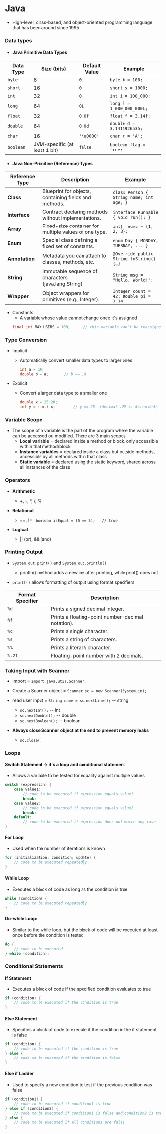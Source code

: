 # Java

- High-level, class-based, and object-oriented programming language that has been around since 1995

### Data types
- #### Java Primitive Data Types

| Data Type | Size (bits)                   | Default Value | Example                         |
|-----------|-------------------------------|---------------|---------------------------------|
| `byte`    | 8                             | `0`           | `byte b = 100;`                 |
| `short`   | 16                            | `0`           | `short s = 1000;`               |
| `int`     | 32                            | `0`           | `int i = 100_000;`              |
| `long`    | 64                            | `0L`          | `long l = 1_000_000_000L;`      |
| `float`   | 32                            | `0.0f`        | `float f = 3.14f;`              |
| `double`  | 64                            | `0.0d`        | `double d = 3.1415926535;`      |
| `char`    | 16                            | `'\u0000'`    | `char c = 'A';`                 |
| `boolean` | JVM-specific (at least 1 bit) | `false`       | `boolean flag = true;`          |

- #### Java Non-Primitive (Reference) Types

| Reference Type  | Description                                           | Example                                    |
|-----------------|-------------------------------------------------------|--------------------------------------------|
| **Class**       | Blueprint for objects, containing fields and methods. | `class Person { String name; int age; }`   |
| **Interface**   | Contract declaring methods without implementations.   | `interface Runnable { void run(); }`       |
| **Array**       | Fixed-size container for multiple values of one type. | `int[] nums = {1, 2, 3};`                  |
| **Enum**        | Special class defining a fixed set of constants.      | `enum Day { MONDAY, TUESDAY, ... }`        |
| **Annotation**  | Metadata you can attach to classes, methods, etc.     | `@Override public String toString() {…}`   |
| **String**      | Immutable sequence of characters (java.lang.String).  | `String msg = "Hello, World!";`            |
| **Wrapper**     | Object wrappers for primitives (e.g., Integer).       | `Integer count = 42; Double pi = 3.14;`    |

- Constants
    - A variable whose value cannot change once it's assigned
    ```java
    final int MAX_USERS = 100;      // this variable can't be reassigned to any other value
    ```

### Type Conversion
- Implicit
    - Automatically convert smaller data types to larger ones
        ```java
        int a = 10;
        double b = a;       // b == 10
        ```

- Explicit
    - Convert a larger data type to a smaller one
        ```java
        double x = 25.20;
        int y = (int) x;        // y == 25  (decimal .20 is discarded)
        ```

### Variable Scope
- The scope of a variable is the part of the program where the variable can be accessed ou modified. There are 3 main scopes
    - **Local variable** = declared inside a method or block, only accessible within that method/block
    - **Instance variables** = declared inside a class but outside methods, accessible by all methods within that class
    - **Static variable** = declared using the static keyword, shared across all instances of the class

### Operators
- **Arithmetic**
    - +, -, *, /, %

- **Relational**
    - ==, !=
    ``` boolean isEqual = (5 == 5);   // true```

- **Logical**
    - || (or), && (and)

### Printing Output
- ```System.out.print()``` and ```System.out.println()```
    - println() method adds a newline after printing, while print() does not

- ```printf()``` allows formatting of output using format specifiers

| Format Specifier | Description |
|------------------|-------------|
| `%d`             | Prints a signed decimal integer. |
| `%f`             | Prints a floating-point number (decimal notation). |
| `%c`             | Prints a single character. |
| `%s`             | Prints a string of characters. |
| `%%`             | Prints a literal `%` character. |
| `%.2f`           | Floating-point number with 2 decimals. |


### Taking Input with Scanner

- Import = ```import java.util.Scanner;```
- Create a Scanner object = ```Scanner sc = new Scanner(System.in);```
- read user input = ```String name = sc.nextLine();``` -- string
    - ```sc.nextInt();```  -- int
    - ```sc.nextDouble();```  -- double
    - ```sc.nextBoolean();```  -- boolean

- **Always close Scanner object at the end to prevent memory leaks**
    - ```sc.close()```

### Loops

#### Switch Statement -> it's a loop and conditional statement

- Allows a variable to be tested for equality against multiple values

```java
switch (expression) {
    case value1:
        // code to be executed if expression equals value1
        break;
    case value2:
        // code to be executed if expression equals value2
        break;
    default:
        // code to be executed if expression does not match any case
}
```

#### For Loop

- Used when the number of iterations is known

```java
for (initialization; condition; update) {
    // code to be executed repeatedly
}
```

#### While Loop

- Executes a block of code as long as the condition is true

```java
while (condition) {
    // code to be executed repeatedly
}
```

#### Do-while Loop:  

- Similar to the while loop, but the block of code will be executed at least once before the condition is tested

```java
do {
    // code to be executed
} while (condition);
```

### Conditional Statements

####  If Statement

- Executes a block of code if the specified condition evaluates to true

```java
if (condition) {
    // code to be executed if the condition is true
}
```

#### Else Statement

- Specifies a block of code to execute if the condition in the if statement is false

```java
if (condition) {
    // code to be executed if the condition is true
} else {
    // code to be executed if the condition is false
}
```

#### Else if Ladder

- Used to specify a new condition to test if the previous condition was false

```java
if (condition1) {
    // code to be executed if condition1 is true
} else if (condition2) {
    // code to be executed if condition1 is false and condition2 is true
} else {
    // code to be executed if all conditions are false
}
```


